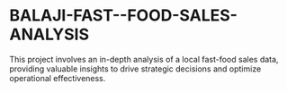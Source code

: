 # BALAJI-FAST--FOOD-SALES-ANALYSIS
This project involves an in-depth analysis of a local fast-food sales data, providing valuable insights to drive strategic decisions and optimize operational effectiveness.
